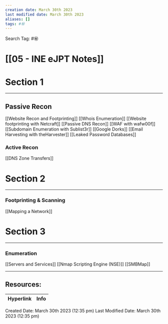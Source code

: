 ```yaml
---
creation date: March 30th 2023
last modified date: March 30th 2023
aliases: []
tags: #㊙️
---
```


Search Tag: #㊙️  

# [[05 - INE eJPT Notes]]  


# Section 1
---
## Passive Recon
[[Website Recon and Footprinting]]
[[Whois Enumeration]]
[[Website footprinting with Netcraft]]
[[Passive DNS Recon]]
[[WAF with wafw00f]]
[[Subdomain Enumeration with Sublist3r]]
[[Google Dorks]]
[[Email Harvesting with theHarvester]]
[[Leaked Password Databases]]

### Active Recon
[[DNS Zone Transfers]]


# Section 2
---
### Footprinting & Scanning
[[Mapping a Network]]


# Section 3
---
### Enumeration
[[Servers and Services]]
[[Nmap Scripting Engine (NSE)]]
[[SMBMap]]







___

## Resources:

| Hyperlink | Info |
| --------- | ---- |


Created Date: March 30th 2023 (12:35 pm) 
Last Modified Date: March 30th 2023 (12:35 pm)
